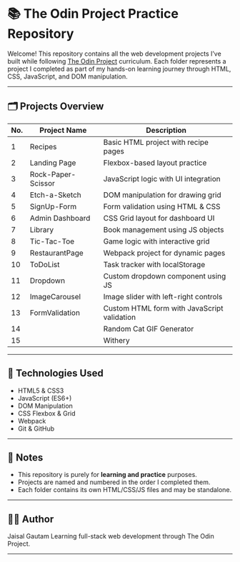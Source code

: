 # 📚 The Odin Project Practice Repository

Welcome! This repository contains all the web development projects I’ve built while following [The Odin Project](https://www.theodinproject.com/) curriculum. Each folder represents a project I completed as part of my hands-on learning journey through HTML, CSS, JavaScript, and DOM manipulation.

---

## 🗂️ Projects Overview

| No. | Project Name         | Description                             |
|-----|----------------------|-----------------------------------------|
| 1   | Recipes              | Basic HTML project with recipe pages    |
| 2   | Landing Page         | Flexbox-based layout practice           |
| 3   | Rock-Paper-Scissor   | JavaScript logic with UI integration    |
| 4   | Etch-a-Sketch        | DOM manipulation for drawing grid       |
| 5   | SignUp-Form          | Form validation using HTML & CSS        |
| 6   | Admin Dashboard      | CSS Grid layout for dashboard UI        |
| 7   | Library              | Book management using JS objects        |
| 8   | Tic-Tac-Toe          | Game logic with interactive grid        |
| 9   | RestaurantPage       | Webpack project for dynamic pages       |
| 10  | ToDoList             | Task tracker with localStorage          |
| 11  | Dropdown             | Custom dropdown component using JS      |
| 12  | ImageCarousel        | Image slider with left-right controls   |
| 13  | FormValidation       | Custom HTML form with JavaScript validation   |
|14|  |Random Cat GIF Generator | A simple random cat GIF generator using the GIPHY API|
|15| |Withery| |Modern weather app using geolocation and Visual Crossing API with dynamic UI updates|



---

## 🚀 Technologies Used

- HTML5 & CSS3
- JavaScript (ES6+)
- DOM Manipulation
- CSS Flexbox & Grid
- Webpack
- Git & GitHub

---

## 📌 Notes

- This repository is purely for **learning and practice** purposes.
- Projects are named and numbered in the order I completed them.
- Each folder contains its own HTML/CSS/JS files and may be standalone.

---

## 👨‍💻 Author

Jaisal Gautam 
Learning full-stack web development through The Odin Project.  

---
